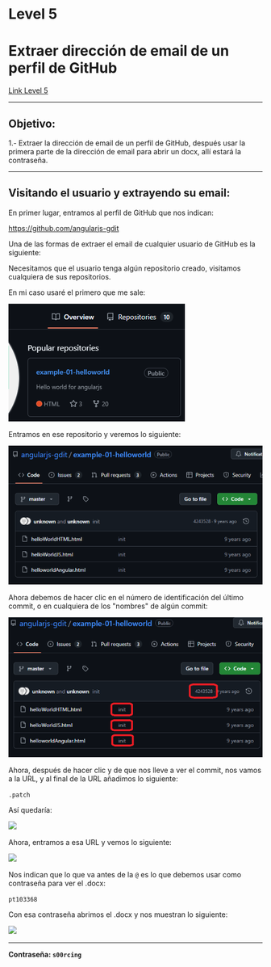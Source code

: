 # Level 5
# Extraer dirección de email de un perfil de GitHub
[Link Level 5](https://sourcing.games/game-2/game-2-cjas1/)

---

## Objetivo:

1.- Extraer la dirección de email de un perfil de GitHub, después usar la primera parte de la dirección de email para abrir un docx, allí estará la contraseña.

---

## Visitando el usuario y extrayendo su email:

En primer lugar, entramos al perfil de GitHub que nos indican:

https://github.com/angularjs-gdit

Una de las formas de extraer el email de cualquier usuario de GitHub es la siguiente:

Necesitamos que el usuario tenga algún repositorio creado, visitamos cualquiera de sus repositorios.

En mi caso usaré el primero que me sale:

![](images/Level05/2025-05-19-01-26-41.png)

Entramos en ese repositorio y veremos lo siguiente:

![](images/Level05/2025-05-19-01-06-12.png)

Ahora debemos de hacer clic en el número de identificación del último commit, o en cualquiera de los "nombres" de algún commit:

![](images/Level05/2025-05-19-01-08-30.png)

Ahora, después de hacer clic y de que nos lleve a ver el commit, nos vamos a la URL, y al final de la URL añadimos lo siguiente:

```.patch```

Así quedaría:

![](images/Level05/2025-05-19-01-10-47.png)

Ahora, entramos a esa URL y vemos lo siguiente:

![](images/Level05/2025-05-19-01-12-07.png)

Nos indican que lo que va antes de la ```@``` es lo que debemos usar como contraseña para ver el .docx:

```pt103368```

Con esa contraseña abrimos el .docx y nos muestran lo siguiente:

![](images/Level05/2025-05-19-01-17-05.png)

---

**Contraseña: ```s00rcing```**